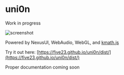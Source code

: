 # uni0n

Work in progress

![screenshot](https://raw.githubusercontent.com/five23/uni0n/master/screencap.png)

Powered by NexusUI, WebAudio, WebGL, and [kmath.js](https://github.com/five23/kmath.js)

Try it out here: [https://five23.github.io/uni0n/dist/](https://five23.github.io/uni0n/dist/)

Proper documentation coming soon
